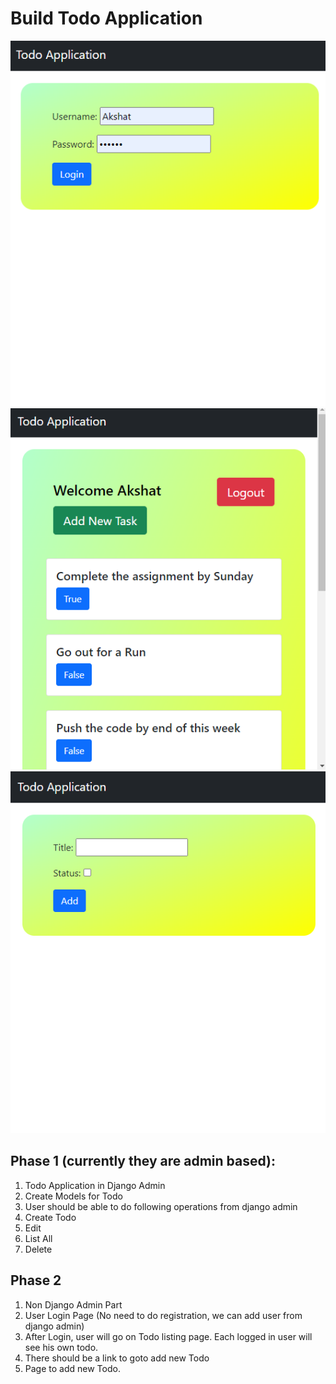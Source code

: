 # Build Todo Application

![1](https://github.com/AKXAT/ToDoApp/blob/main/Screenshots/1.png)
![2](https://github.com/AKXAT/ToDoApp/blob/main/Screenshots/2.png)
![3](https://github.com/AKXAT/ToDoApp/blob/main/Screenshots/3.png)

## Phase 1 (currently they are admin based): 

1. Todo Application in Django Admin
2. Create Models for Todo
3. User should be able to do following operations from django admin
4. Create Todo
5. Edit
6. List All
7. Delete

## Phase 2

1. Non Django Admin Part
2. User Login Page (No need to do registration, we can add user from django admin)
3. After Login, user will go on Todo listing page. Each logged in user will see his own todo.
4. There should be a link to goto add new Todo
5. Page to add new Todo.
